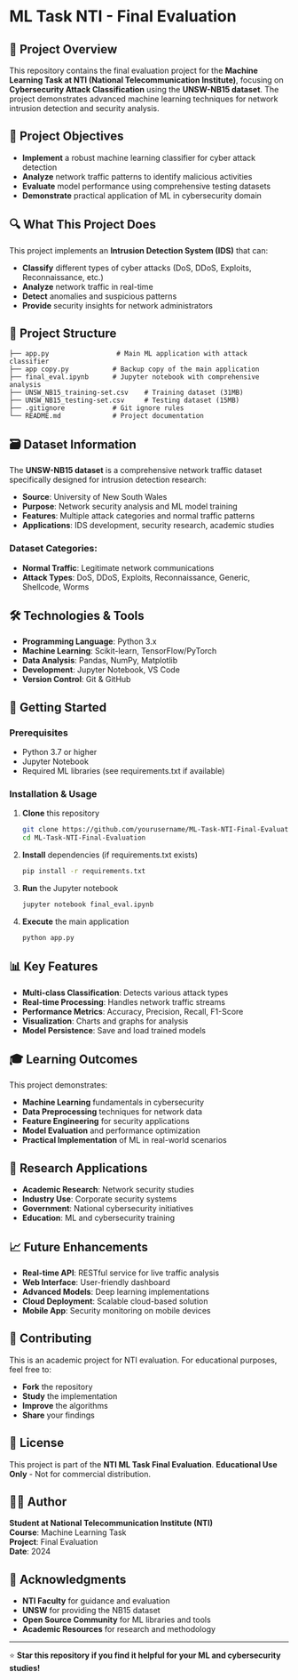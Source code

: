# ML Task NTI - Final Evaluation

## 🚀 Project Overview

This repository contains the final evaluation project for the **Machine Learning Task at NTI (National Telecommunication Institute)**, focusing on **Cybersecurity Attack Classification** using the **UNSW-NB15 dataset**. The project demonstrates advanced machine learning techniques for network intrusion detection and security analysis.

## 🎯 Project Objectives

- **Implement** a robust machine learning classifier for cyber attack detection
- **Analyze** network traffic patterns to identify malicious activities
- **Evaluate** model performance using comprehensive testing datasets
- **Demonstrate** practical application of ML in cybersecurity domain

## 🔍 What This Project Does

This project implements an **Intrusion Detection System (IDS)** that can:
- **Classify** different types of cyber attacks (DoS, DDoS, Exploits, Reconnaissance, etc.)
- **Analyze** network traffic in real-time
- **Detect** anomalies and suspicious patterns
- **Provide** security insights for network administrators

## 📁 Project Structure

```
├── app.py                 # Main ML application with attack classifier
├── app copy.py           # Backup copy of the main application
├── final_eval.ipynb      # Jupyter notebook with comprehensive analysis
├── UNSW_NB15_training-set.csv    # Training dataset (31MB)
├── UNSW_NB15_testing-set.csv     # Testing dataset (15MB)
├── .gitignore            # Git ignore rules
└── README.md             # Project documentation
```

## 🗃️ Dataset Information

The **UNSW-NB15 dataset** is a comprehensive network traffic dataset specifically designed for intrusion detection research:

- **Source**: University of New South Wales
- **Purpose**: Network security analysis and ML model training
- **Features**: Multiple attack categories and normal traffic patterns
- **Applications**: IDS development, security research, academic studies

### Dataset Categories:
- **Normal Traffic**: Legitimate network communications
- **Attack Types**: DoS, DDoS, Exploits, Reconnaissance, Generic, Shellcode, Worms

## 🛠️ Technologies & Tools

- **Programming Language**: Python 3.x
- **Machine Learning**: Scikit-learn, TensorFlow/PyTorch
- **Data Analysis**: Pandas, NumPy, Matplotlib
- **Development**: Jupyter Notebook, VS Code
- **Version Control**: Git & GitHub

## 🚀 Getting Started

### Prerequisites
- Python 3.7 or higher
- Jupyter Notebook
- Required ML libraries (see requirements.txt if available)

### Installation & Usage
1. **Clone** this repository
   ```bash
   git clone https://github.com/yourusername/ML-Task-NTI-Final-Evaluation.git
   cd ML-Task-NTI-Final-Evaluation
   ```

2. **Install** dependencies (if requirements.txt exists)
   ```bash
   pip install -r requirements.txt
   ```

3. **Run** the Jupyter notebook
   ```bash
   jupyter notebook final_eval.ipynb
   ```

4. **Execute** the main application
   ```bash
   python app.py
   ```

## 📊 Key Features

- **Multi-class Classification**: Detects various attack types
- **Real-time Processing**: Handles network traffic streams
- **Performance Metrics**: Accuracy, Precision, Recall, F1-Score
- **Visualization**: Charts and graphs for analysis
- **Model Persistence**: Save and load trained models

## 🎓 Learning Outcomes

This project demonstrates:
- **Machine Learning** fundamentals in cybersecurity
- **Data Preprocessing** techniques for network data
- **Feature Engineering** for security applications
- **Model Evaluation** and performance optimization
- **Practical Implementation** of ML in real-world scenarios

## 🔬 Research Applications

- **Academic Research**: Network security studies
- **Industry Use**: Corporate security systems
- **Government**: National cybersecurity initiatives
- **Education**: ML and cybersecurity training

## 📈 Future Enhancements

- **Real-time API**: RESTful service for live traffic analysis
- **Web Interface**: User-friendly dashboard
- **Advanced Models**: Deep learning implementations
- **Cloud Deployment**: Scalable cloud-based solution
- **Mobile App**: Security monitoring on mobile devices

## 🤝 Contributing

This is an academic project for NTI evaluation. For educational purposes, feel free to:
- **Fork** the repository
- **Study** the implementation
- **Improve** the algorithms
- **Share** your findings

## 📄 License

This project is part of the **NTI ML Task Final Evaluation**. 
**Educational Use Only** - Not for commercial distribution.

## 👨‍💻 Author

**Student at National Telecommunication Institute (NTI)**  
**Course**: Machine Learning Task  
**Project**: Final Evaluation  
**Date**: 2024

## 🙏 Acknowledgments

- **NTI Faculty** for guidance and evaluation
- **UNSW** for providing the NB15 dataset
- **Open Source Community** for ML libraries and tools
- **Academic Resources** for research and methodology

---

⭐ **Star this repository if you find it helpful for your ML and cybersecurity studies!**

